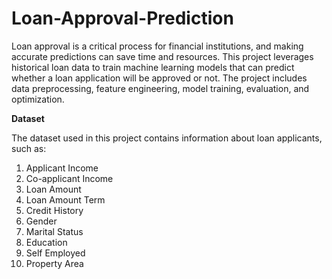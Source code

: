 # Loan-Approval-Prediction
Loan approval is a critical process for financial institutions, and making accurate predictions can save time and resources. This project leverages historical loan data to train machine learning models that can predict whether a loan application will be approved or not. The project includes data preprocessing, feature engineering, model training, evaluation, and optimization.

**Dataset**

The dataset used in this project contains information about loan applicants, such as: 

1. Applicant Income 
2. Co-applicant Income 
3. Loan Amount 
4. Loan Amount Term 
5. Credit History 
6. Gender 
7. Marital Status 
8. Education 
9. Self Employed 
10. Property Area
